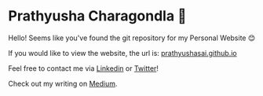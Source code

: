 # Prathyusha Charagondla :rocket:
Hello! Seems like you've found the git repository for my Personal Website :blush:

If you would like to view the website, the url is: [prathyushasai.github.io](https://prathyushasai.github.io/)

Feel free to contact me via <a href="https://www.linkedin.com/in/pcharagondla/">Linkedin</a> or <a href="https://twitter.com/pcharagondla">Twitter</a>!

Check out my writing on <a href="https://medium.com/@pcharagondla">Medium</a>.
